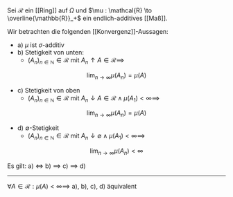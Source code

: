 Sei $\mathcal{R}$ ein [[Ring]] auf $\Omega$ und $\mu : \mathcal{R} \to \overline{\mathbb{R}}_+$ ein endlich-additives [[Maß]].

Wir betrachten die folgenden [[Konvergenz]]-Aussagen:
- a) $\mu$ ist $\sigma$-additiv
- b) Stetigkeit von unten:
	- $(A_n)_{n \in \mathbb{N}} \in \mathcal{R}$ mit $A_n \uparrow A \in \mathcal{R} \implies$

$$
	\lim_{n \to \infty} \mu(A_n) = \mu(A)
$$

- c) Stetigkeit von oben
	- $(A_n)_{n \in \mathbb{N}} \in \mathcal{R}$ mit $A_n \downarrow A \in \mathcal{R} \land \mu(A_1) \lt \infty \implies$

$$
	\lim_{n \to \infty} \mu(A_n) = \mu(A)
$$

- d) $\emptyset$-Stetigkeit
	- $(A_n)_{n \in \mathbb{N}} \in \mathcal{R}$ mit $A_n \downarrow \emptyset \land \mu(A_1) \lt \infty \implies$

$$
	\lim_{n \to \infty} \mu(A_n) \lt \infty
$$

Es gilt: a) $\iff$ b) $\implies$ c) $\implies$ d)

---

$\forall A \in \mathcal{R} : \mu(A) \lt \infty \implies$ a), b), c), d) äquivalent